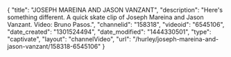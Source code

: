 {
    "title": "JOSEPH MAREINA AND JASON VANZANT",
    "description": "Here's something different. A quick skate clip of Joseph Mareina and Jason Vanzant. Video: Bruno Pasos.",
    "channelid": "158318",
    "videoid": "6545106",
    "date_created": "1301524494",
    "date_modified": "1444330501",
    "type": "captivate",
    "layout": "channelVideo",
    "url": "\/hurley\/joseph-mareina-and-jason-vanzant\/158318-6545106"
}